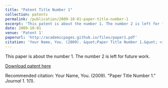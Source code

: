 ```yaml
---
title: "Patent Title Number 1"
collection: patents
permalink: /publication/2009-10-01-paper-title-number-1
excerpt: 'This patent is about the number 1. The number 2 is left for future work.'
date: 2009-10-01
venue: 'Patent 1'
paperurl: 'http://academicpages.github.io/files/paper1.pdf'
citation: 'Your Name, You. (2009). &quot;Paper Title Number 1.&quot; <i>Journal 1</i>. 1(1).'
---
```

This paper is about the number 1. The number 2 is left for future work.

[Download patent here](http://academicpages.github.io/files/paper1.pdf)

Recommended citation: Your Name, You. (2009). "Paper Title Number 1." <i>Journal 1</i>. 1(1).